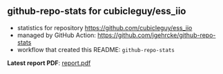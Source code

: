 ## github-repo-stats for cubicleguy/ess_iio

- statistics for repository https://github.com/cubicleguy/ess_iio
- managed by GitHub Action: https://github.com/jgehrcke/github-repo-stats
- workflow that created this README: `github-repo-stats`

**Latest report PDF**: [report.pdf](https://github.com/cubicleguy/ess_iio/raw/github-repo-stats/cubicleguy/ess_iio/latest-report/report.pdf)

